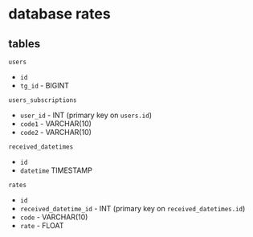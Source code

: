 # database rates

## tables

`users`
- `id`
- `tg_id` - BIGINT

`users_subscriptions`
- `user_id` - INT (primary key on `users.id`)
- `code1` - VARCHAR(10)
- `code2` - VARCHAR(10)

`received_datetimes`
- `id`
- `datetime` TIMESTAMP

`rates`
- `id`
- `received_datetime_id` - INT (primary key on `received_datetimes.id`)
- `code` - VARCHAR(10)
- `rate` - FLOAT
